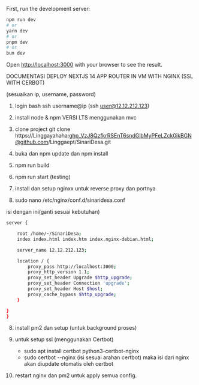 First, run the development server:

```bash
npm run dev
# or
yarn dev
# or
pnpm dev
# or
bun dev
```

Open [http://localhost:3000](http://localhost:3000) with your browser to see the result.

DOCUMENTASI DEPLOY NEXTJS 14 APP ROUTER IN VM WITH NGINX (SSL WITH CERBOT)

(sesuaikan ip, username, password)

1. login bash
ssh username@ip (ssh user@12.12.212.123)

2. install node & npm VERSI LTS
menggunakan mvc 

3. clone project 
git clone https://Linggayahaha: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@github.com/Linggaept/SinariDesa.git

4. buka dan npm update dan npm install
5. npm run build
6. npm run start (testing)
7. install dan setup nginxx untuk reverse proxy dan portnya 
8. sudo nano /etc/nginx/conf.d/sinaridesa.conf

isi dengan ini(ganti sesuai kebutuhan)

```bash
server {

    root /home/~/SinariDesa;
    index index.html index.htm index.nginx-debian.html;

    server_name 12.12.212.123;

    location / {
        proxy_pass http://localhost:3000;
        proxy_http_version 1.1;
        proxy_set_header Upgrade $http_upgrade;
        proxy_set_header Connection 'upgrade';
        proxy_set_header Host $host;
        proxy_cache_bypass $http_upgrade;
    }

}
}
```


8. install pm2 dan setup (untuk background proses)

9. untuk setup ssl (menggunakan Certbot)
	- sudo apt install certbot python3-certbot-nginx
	- sudo certbot --nginx (isi sesuai arahan certbot) maka isi dari nginx akan diupdate otomatis oleh certbot

10. restart nginx dan pm2 untuk apply semua config.
